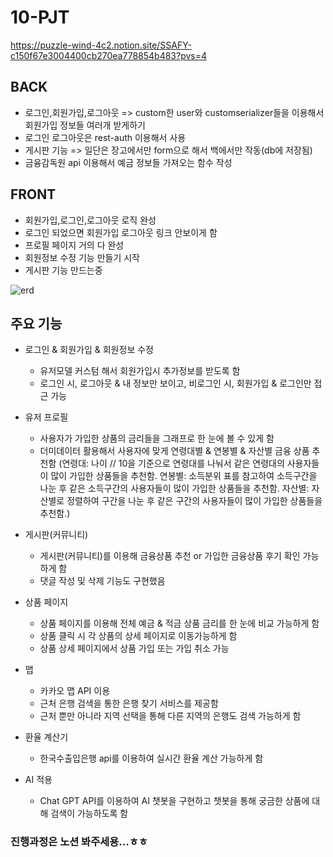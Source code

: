 # 10-PJT

https://puzzle-wind-4c2.notion.site/SSAFY-c150f67e3004400cb270ea778854b483?pvs=4


## BACK
- 로그인,회원가입,로그아웃 => custom한 user와 customserializer들을 이용해서 회원가입 정보들 여러개 받게하기
- 로그인 로그아웃은 rest-auth 이용해서 사용
- 게시판 기능 => 일단은 장고에서만 form으로 해서 백에서만 작동(db에 저장됨)
- 금융감독원 api 이용해서 예금 정보들 가져오는 함수 작성

## FRONT
- 회원가입,로그인,로그아웃 로직 완성
- 로그인 되었으면 회원가입 로그아웃 링크 안보이게 함
- 프로필 페이지 거의 다 완성
- 회원정보 수정 기능 만들기 시작
- 게시판 기능 만드는중

![erd](ERD.png)

## 주요 기능
- 로그인 & 회원가입 & 회원정보 수정
  - 유저모델 커스텀 해서 회원가입시 추가정보를 받도록 함
  - 로그인 시, 로그아웃 & 내 정보만 보이고, 비로그인 시, 회원가입 & 로그인만 접근 가능
- 유저 프로필
  - 사용자가 가입한 상품의 금리들을 그래프로 한 눈에 볼 수 있게 함
  - 더미데이터 활용해서 사용자에 맞게 연령대별 & 연봉별 & 자산별 금융 상품 추천함
    (연령대: 나이 // 10을 기준으로 연령대를 나눠서 같은 연령대의 사용자들이 많이 가입한 상품들을 추천함.
    연봉별: 소득분위 표를 참고하여 소득구간을 나눈 후 같은 소득구간의 사용자들이 많이 가입한 상품들을 추천함.
    자산별: 자산별로 정렬하여 구간을 나눈 후 같은 구간의 사용자들이 많이 가입한 상품들을 추천함.)

- 게시판(커뮤니티)
  - 게시판(커뮤니티)를 이용해 금융상품 추천 or 가입한 금융상품 후기 확인 가능하게 함
  - 댓글 작성 및 삭제 기능도 구현했음

- 상품 페이지
  - 상품 페이지를 이용해 전체 예금 & 적금 상품 금리를 한 눈에 비교 가능하게 함
  - 상품 클릭 시 각 상품의 상세 페이지로 이동가능하게 함
  - 상품 상세 페이지에서 상품 가입 또는 가입 취소 가능

- 맵
   - 카카오 맵 API 이용
   - 근처 은행 검색을 통한 은행 찾기 서비스를 제공함
   - 근처 뿐만 아니라 지역 선택을 통해 다른 지역의 은행도 검색 가능하게 함

- 환율 계산기
  - 한국수출입은행 api를 이용하여 실시간 환율 계산 가능하게 함

- AI 적용
  - Chat GPT API를 이용하여 AI 챗봇을 구현하고 챗봇을 통해 궁금한 상품에 대해 검색이 가능하도록 함
  
### 진행과정은 노션 봐주세용...ㅎㅎ
